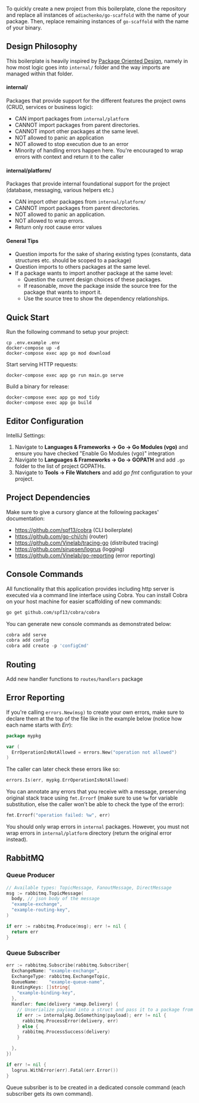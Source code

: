To quickly create a new project from this boilerplate, clone the repository and replace all instances of `adiachenko/go-scaffold` with the name of your package. Then, replace remaining instances of `go-scaffold` with the name of your binary.

## Design Philosophy

This boilerplate is heavily inspired by [Package Oriented Design](https://www.ardanlabs.com/blog/2017/02/package-oriented-design.html), namely in how most logic goes into `internal/` folder and the way imports are managed within that folder.

#### internal/

Packages that provide support for the different features the project owns (CRUD, services or business logic):

- CAN import packages from `internal/platform`
- CANNOT import packages from parent directories.
- CANNOT import other packages at the same level.
- NOT allowed to panic an application
- NOT allowed to stop execution due to an error
- Minority of handling errors happen here. You're encouraged to wrap errors with context and return it to the caller

#### internal/platform/

Packages that provide internal foundational support for the project (database, messaging, various helpers etc.)

- CAN import other packages from `internal/platform/`
- CANNOT import packages from parent directories.
- NOT allowed to panic an application.
- NOT allowed to wrap errors.
- Return only root cause error values

#### General Tips

- Question imports for the sake of sharing existing types (constants, data structures etc. should be scoped to a package)
- Question imports to others packages at the same level.
- If a package wants to import another package at the same level:
  - Question the current design choices of these packages.
  - If reasonable, move the package inside the source tree for the package that wants to import it.
  - Use the source tree to show the dependency relationships.

## Quick Start

Run the following command to setup your project:

```
cp .env.example .env
docker-compose up -d
docker-compose exec app go mod download
```

Start serving HTTP requests:

```
docker-compose exec app go run main.go serve
```

Build a binary for release:

```
docker-compose exec app go mod tidy
docker-compose exec app go build
```

## Editor Configuration

IntelliJ Settings:
1. Navigate to **Languages & Frameworks → Go → Go Modules (vgo)** and ensure you have checked "Enable Go Modules (vgo)" integration
2. Navigate to **Languages & Frameworks → Go → GOPATH** and add `.go` folder to the list of project GOPATHs.
3. Navigate to **Tools → File Watchers** and add _go fmt_ configuration to your project.

## Project Dependencies

Make sure to give a cursory glance at the following packages' documentation:

- https://github.com/spf13/cobra (CLI boilerplate)
- https://github.com/go-chi/chi (router)
- https://github.com/Vinelab/tracing-go (distributed tracing)
- https://github.com/sirupsen/logrus (logging)
- https://github.com/Vinelab/go-reporting (error reporting)

## Console Commands

All functionality that this application provides including http server is executed via a command line interface using Cobra. You can install Cobra on your host machine for easier scaffolding of new commands:

```sh
go get github.com/spf13/cobra/cobra
```

You can generate new console commands as demonstrated below:

```go
cobra add serve
cobra add config
cobra add create -p 'configCmd'
```

## Routing

Add new handler functions to `routes/handlers` package

## Error Reporting

If you're calling `errors.New(msg)` to create your own errors, make sure to declare them at the top of the file like in the example below (notice how each name starts with _Err_):

```go
package mypkg

var (
  ErrOperationIsNotAllowed = errors.New("operation not allowed")
)
```

The caller can later check these errors like so:

```go
errors.Is(err, mypkg.ErrOperationIsNotAllowed)
```

You can annotate any errors that you receive with a message, preserving original stack trace using `fmt.Errorf` (make sure to use `%w` for variable substitution, else the caller won't be able to check the type of the error):

```go
fmt.Errorf("operation failed: %w", err)
```

You should only wrap errors in `internal` packages. However, you must not wrap errors in `internal/platform` directory (return the original error instead).

## RabbitMQ

### Queue Producer

```go
// Available types: TopicMessage, FanoutMessage, DirectMessage
msg := rabbitmq.TopicMessage(
  body, // json body of the message
  "example-exchange",
  "example-routing-key",
)

if err := rabbitmq.Produce(msg); err != nil {
  return err
}
```

### Queue Subscriber

```go
err := rabbitmq.Subscribe(rabbitmq.Subscriber{
  ExchangeName: "example-exchange",
  ExchangeType: rabbitmq.ExchangeTopic,
  QueueName:    "example-queue-name",
  BindingKeys: []string{
    "example-binding-key",
  },
  Handler: func(delivery *amqp.Delivery) {
    // Unserialize payload into a struct and pass it to a package from /internal dir for processing...
    if err := internalpkg.DoSomething(payload); err != nil {
      rabbitmq.ProcessError(delivery, err)
    } else {
      rabbitmq.ProcessSuccess(delivery)
    }

  },
})

if err != nil {
  logrus.WithError(err).Fatal(err.Error())
}
```

Queue subsriber is to be created in a dedicated console command (each subscriber gets its own command).
